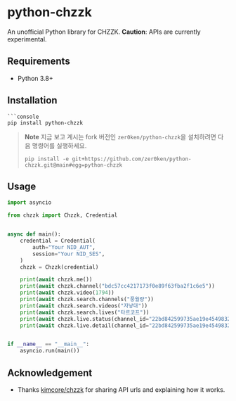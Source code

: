 # python-chzzk
An unofficial Python library for CHZZK. **Caution**: APIs are currently experimental.

## Requirements
- Python 3.8+

## Installation
```console
```console
pip install python-chzzk
```

> **Note**
> 지금 보고 계시는 fork 버전인 `zer0ken/python-chzzk`을 설치하려면 다음 명령어를 실행하세요.
> ```console
> pip install -e git+https://github.com/zer0ken/python-chzzk.git@main#egg=python-chzzk
> ```

## Usage
```python
import asyncio

from chzzk import Chzzk, Credential


async def main():
    credential = Credential(
        auth="Your NID_AUT",
        session="Your NID_SES",
    )
    chzzk = Chzzk(credential)

    print(await chzzk.me())
    print(await chzzk.channel("bdc57cc4217173f0e89f63fba2f1c6e5"))
    print(await chzzk.video(1794))
    print(await chzzk.search.channels("풍월량"))
    print(await chzzk.search.videos("자낳대"))
    print(await chzzk.search.lives("타르코프"))
    print(await chzzk.live.status(channel_id="22bd842599735ae19e454983280f611e"))
    print(await chzzk.live.detail(channel_id="22bd842599735ae19e454983280f611e"))


if __name__ == "__main__":
    asyncio.run(main())
```

## Acknowledgement
- Thanks [kimcore/chzzk](https://github.com/kimcore/chzzk) for sharing API urls and explaining how it works.
